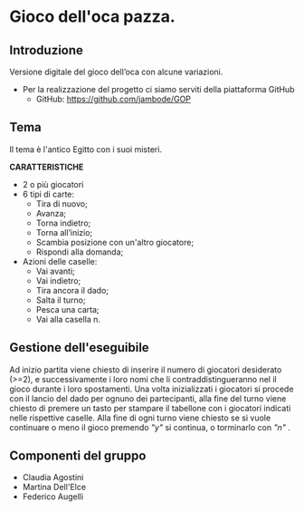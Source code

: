# Gioco dell'oca pazza.


## Introduzione

Versione digitale del gioco dell’oca con alcune variazioni.
* Per la realizzazione del progetto ci siamo serviti della piattaforma GitHub
   * GitHub:  <https://github.com/jambode/GOP>

## Tema

Il tema è l'antico Egitto con i suoi misteri.  

**CARATTERISTICHE**
 * 2 o più giocatori
 * 6 tipi di carte:
   *  Tira di nuovo;
   *  Avanza;
   *  Torna indietro;
   *  Torna all’inizio;
   *  Scambia posizione con un'altro giocatore;
   *  Rispondi alla domanda;
 * Azioni delle caselle:
   *  Vai avanti;
   *  Vai indietro;
   *  Tira ancora il dado;
   *  Salta il turno;
   *  Pesca una carta;
   *  Vai alla casella n.
   
  ## Gestione dell'eseguibile

  Ad inizio partita viene chiesto di inserire il numero di giocatori desiderato (>=2), e successivamente i 
  loro nomi che li contraddistingueranno nel il gioco durante i loro spostamenti.
  Una volta inizializzati i giocatori si procede con il lancio del dado per ognuno dei partecipanti, alla fine del turno viene chiesto     di premere un tasto per stampare il tabellone con i giocatori indicati nelle rispettive caselle. 
  Alla fine di ogni turno viene chiesto se si vuole continuare o meno il gioco premendo _"y"_ si continua, o torminarlo con _"n"_ .
  
  ## Componenti del gruppo
  * Claudia Agostini
  * Martina Dell'Elce
  * Federico Augelli
